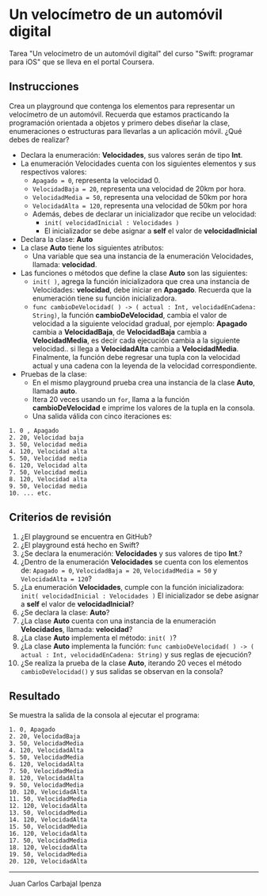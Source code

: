 # Un velocímetro de un automóvil digital
Tarea "Un velocímetro de un automóvil digital" del curso "Swift: programar para iOS" que se lleva en el portal Coursera.
## Instrucciones
Crea un playground que contenga los elementos para representar un velocímetro de un automóvil. Recuerda que estamos practicando la programación orientada a objetos y primero debes diseñar la clase, enumeraciones o estructuras para llevarlas a un aplicación móvil. ¿Qué debes de realizar?
* Declara la enumeración: **Velocidades**, sus valores serán de tipo **Int**.
* La enumeración Velocidades cuenta con los siguientes elementos y sus respectivos valores:
  - `Apagado = 0`, representa la velocidad 0.
  - `VelocidadBaja = 20`, representa una velocidad de 20km por hora.
  - `VelocidadMedia = 50`, representa una velocidad de 50km por hora
  - `VelocidadAlta = 120`, representa una velocidad de 50km por hora
  - Además, debes de declarar un inicializador que recibe un velocidad:
    + `init( velocidadInicial : Velocidades )`
    + El inicializador se debe asignar a **self** el valor de **velocidadInicial**
* Declara la clase: **Auto**
* La clase **Auto** tiene los siguientes atributos:
  - Una variable que sea una instancia de la enumeración Velocidades, llamada: **velocidad**.
* Las funciones o métodos que define la clase **Auto** son las siguientes:
  - `init( )`, agrega la función inicializadora que crea una instancia de Velocidades: **velocidad**, debe iniciar en **Apagado**. Recuerda que la enumeración tiene su función inicializadora.
  - `func cambioDeVelocidad( ) -> ( actual : Int, velocidadEnCadena: String)`, la función **cambioDeVelocidad**, cambia el valor de velocidad a la siguiente velocidad gradual, por ejemplo:  **Apagado** cambia a **VelocidadBaja**, de **VelocidadBaja** cambia a **VelocidadMedia**, es decir cada ejecución cambia a la siguiente velocidad.. si llega a **VelocidadAlta** cambia a **VelocidadMedia**. Finalmente, la función debe regresar una tupla con la velocidad actual y una cadena con la leyenda de la velocidad correspondiente.
* Pruebas de la clase:
  - En el mismo playground prueba crea una instancia de la clase **Auto**, llamada **auto**.
  - Itera 20 veces usando un `for`, llama a la función **cambioDeVelocidad** e imprime los valores de la tupla en la consola.
  - Una salida válida con cinco iteraciones es:
```
1. 0 , Apagado
2. 20, Velocidad baja
3. 50, Velocidad media
4. 120, Velocidad alta
5. 50, Velocidad media
6. 120, Velocidad alta
7. 50, Velocidad media
8. 120, Velocidad alta
9. 50, Velocidad media
10. ... etc.
```

## Criterios de revisión
1. ¿El playground se encuentra en GitHub?
2. ¿El playground está hecho en Swift?
3. ¿Se declara la enumeración: **Velocidades** y sus valores de tipo **Int**.?
4. ¿Dentro de la enumeración **Velocidades** se cuenta con los elementos de: `Apagado = 0`, `VelocidadBaja = 20`, `VelocidadMedia = 50` y `VelocidadAlta = 120`?
5. ¿La enumeración **Velocidades**, cumple con la función inicializadora:  `init( velocidadInicial : Velocidades )` El inicializador se debe asignar a **self** el valor de **velocidadInicial**?
6. ¿Se declara la clase: **Auto**?
7. ¿La clase **Auto** cuenta con una instancia de la enumeración **Velocidades**, llamada: **velocidad**?
8. ¿La clase **Auto** implementa el método: `init( )`?
9. ¿La clase **Auto** implementa la función: `func cambioDeVelocidad( ) -> ( actual : Int, velocidadEnCadena: String)` y sus reglas de ejecución?
10. ¿Se realiza la prueba de la clase **Auto**, iterando 20 veces el método `cambioDeVelocidad()` y sus salidas se observan en la consola?

## Resultado
Se muestra la salida de la consola al ejecutar el programa:
```
1. 0, Apagado
2. 20, VelocidadBaja
3. 50, VelocidadMedia
4. 120, VelocidadAlta
5. 50, VelocidadMedia
6. 120, VelocidadAlta
7. 50, VelocidadMedia
8. 120, VelocidadAlta
9. 50, VelocidadMedia
10. 120, VelocidadAlta
11. 50, VelocidadMedia
12. 120, VelocidadAlta
13. 50, VelocidadMedia
14. 120, VelocidadAlta
15. 50, VelocidadMedia
16. 120, VelocidadAlta
17. 50, VelocidadMedia
18. 120, VelocidadAlta
19. 50, VelocidadMedia
20. 120, VelocidadAlta
```

***
Juan Carlos Carbajal Ipenza
